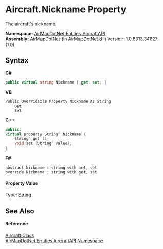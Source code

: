 # Aircraft.Nickname Property 
 

The aircraft's nickname.

**Namespace:**&nbsp;<a href="e88a074d-270d-a338-9c4a-4dd8f7832785">AirMapDotNet.Entities.AircraftAPI</a><br />**Assembly:**&nbsp;AirMapDotNet (in AirMapDotNet.dll) Version: 1.0.6313.34627 (1.0)

## Syntax

**C#**<br />
``` C#
public virtual string Nickname { get; set; }
```

**VB**<br />
``` VB
Public Overridable Property Nickname As String
	Get
	Set
```

**C++**<br />
``` C++
public:
virtual property String^ Nickname {
	String^ get ();
	void set (String^ value);
}
```

**F#**<br />
``` F#
abstract Nickname : string with get, set
override Nickname : string with get, set
```


#### Property Value
Type: <a href="http://msdn2.microsoft.com/en-us/library/s1wwdcbf" target="_blank">String</a>

## See Also


#### Reference
<a href="3a67fc8a-8f84-839c-d27b-c86403a69f8d">Aircraft Class</a><br /><a href="e88a074d-270d-a338-9c4a-4dd8f7832785">AirMapDotNet.Entities.AircraftAPI Namespace</a><br />